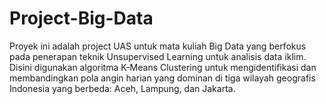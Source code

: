 # Project-Big-Data
Proyek ini adalah project UAS untuk mata kuliah Big Data yang berfokus pada penerapan teknik Unsupervised Learning untuk analisis data iklim. Disini digunakan algoritma K-Means Clustering untuk mengidentifikasi dan membandingkan pola angin harian yang dominan di tiga wilayah geografis Indonesia yang berbeda: Aceh, Lampung, dan Jakarta.
